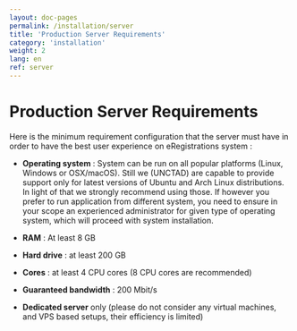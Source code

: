 ```yaml
---
layout: doc-pages
permalink: /installation/server
title: 'Production Server Requirements'
category: 'installation'
weight: 2
lang: en
ref: server
---
```


# Production Server Requirements

Here is the minimum requirement configuration that the server must have in order to have the best user experience on eRegistrations system : 

- **Operating system** : System can be run on all popular platforms (Linux, Windows or OSX/macOS). Still we (UNCTAD) are capable to provide support only for latest versions of Ubuntu and Arch Linux distributions. In light of that we strongly recommend using those. If however you prefer to run application from different system, you need to ensure in your scope an experienced administrator for given type of operating system, which  will proceed with system installation.

- **RAM** : At least 8 GB

- **Hard drive** : at least 200 GB 

- **Cores** : at least 4 CPU cores  (8 CPU cores are recommended)

- **Guaranteed bandwidth** : 200 Mbit/s

- **Dedicated server** only (please do not consider any virtual machines, and VPS based setups, their efficiency is limited)
